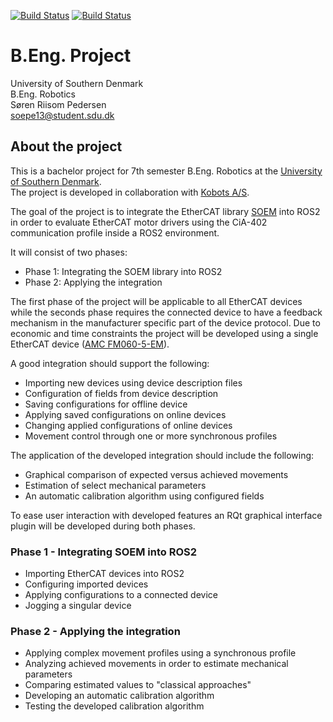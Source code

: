 [![Build Status](https://github.com/PoSRP/soepe13-be-project/actions/workflows/latex.yaml/badge.svg?branch=master)](https://github.com/PoSRP/soepe13-be-project/actions)
[![Build Status](https://github.com/PoSRP/soepe13-be-project/actions/workflows/ros2.yaml/badge.svg?branch=master)](https://github.com/PoSRP/soepe13-be-project/actions)  

# B.Eng. Project
University of Southern Denmark  
B.Eng. Robotics  
Søren Riisom Pedersen  
soepe13@student.sdu.dk  

## About the project
This is a bachelor project for 7th semester B.Eng. Robotics at the 
[University of Southern Denmark](https://www.sdu.dk/en).  
The project is developed in collaboration with [Kobots A/S](https://kobots.com/en/).  

The goal of the project is to integrate the EtherCAT library 
[SOEM](https://openethercatsociety.github.io/) 
into ROS2 in order to evaluate EtherCAT motor drivers using the CiA-402 communication profile 
inside a ROS2 environment. 

It will consist of two phases:
  - Phase 1: Integrating the SOEM library into ROS2
  - Phase 2: Applying the integration

The first phase of the project will be applicable to all EtherCAT devices while the seconds phase 
requires the connected device to have a feedback mechanism in the manufacturer specific part of 
the device protocol. Due to economic and time constraints the project will be developed using a 
single EtherCAT device ([AMC FM060-5-EM](https://www.a-m-c.com/product/fm060-5-em/)).

A good integration should support the following:
  - Importing new devices using device description files
  - Configuration of fields from device description
  - Saving configurations for offline device 
  - Applying saved configurations on online devices
  - Changing applied configurations of online devices
  - Movement control through one or more synchronous profiles

The application of the developed integration should include the following:
  - Graphical comparison of expected versus achieved movements
  - Estimation of select mechanical parameters
  - An automatic calibration algorithm using configured fields

To ease user interaction with developed features an RQt graphical interface plugin will be developed 
during both phases. 

### Phase 1 - Integrating SOEM into ROS2
  - Importing EtherCAT devices into ROS2
  - Configuring imported devices
  - Applying configurations to a connected device
  - Jogging a singular device

### Phase 2 - Applying the integration
  - Applying complex movement profiles using a synchronous profile
  - Analyzing achieved movements in order to estimate mechanical parameters
  - Comparing estimated values to "classical approaches"
  - Developing an automatic calibration algorithm 
  - Testing the developed calibration algorithm 
